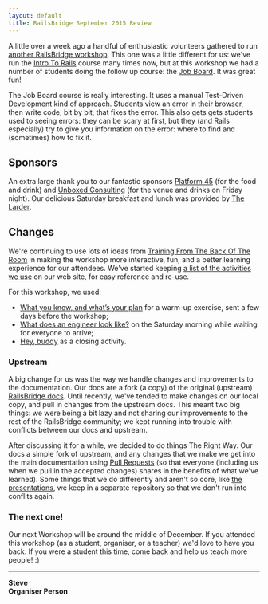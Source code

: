 ```yaml
---
layout: default
title: RailsBridge September 2015 Review
---
```


A little over a week ago a handful of enthusiastic volunteers gathered to run [another RailsBridge workshop](http://www.meetup.com/RailsBridge-Cape-Town/events/222990646/). This one was a little different for us: we've run the [Intro To Rails](https://docs.railsbridgecapetown.org/intro-to-rails/) course many times now, but at this workshop we had a number of students doing the follow up course: the [Job Board](https://docs.railsbridgecapetown.org/job-board/). It was great fun!

The Job Board course is really interesting. It uses a manual Test-Driven Development kind of approach. Students view an error in their browser, then write code, bit by bit, that fixes the error. This also gets gets students used to seeing errors: they can be scary at first, but they (and Rails especially) try to give you information on the error: where to find and (sometimes) how to fix it.

## Sponsors

An extra large thank you to our fantastic sponsors [Platform 45](http://www.platform45.com/) (for the food and drink) and [Unboxed Consulting](https://www.unboxedconsulting.com/) (for the venue and drinks on Friday night). Our delicious Saturday breakfast and lunch was provided by [The Larder](http://www.thelardercafe.co.za/).


## Changes

We're continuing to use lots of ideas from [Training From The Back Of The Room](http://www.amazon.co.uk/Training-Back-Room-Aside-Learn/dp/0787996629/) in making the workshop more interactive, fun, and a better learning experience for our attendees. We've started keeping [a list of the activities we use](https://railsbridgecapetown.org/activities.html) on our web site, for easy reference and re-use.

For this workshop, we used:

* [What you know, and what’s your plan](https://railsbridgecapetown.org/activities.html#whatyouknowandwhatsyourplan) for a warm-up exercise, sent a few days before the workshop;
* [What does an engineer look like?](https://railsbridgecapetown.org/activities.html#whatdoesanengineerlooklike) on the Saturday morning while waiting for everyone to arrive;
* [Hey, buddy](https://railsbridgecapetown.org/activities.html#heybuddy) as a closing activity.

### Upstream

A big change for us was the way we handle changes and improvements to the documentation. Our docs are a fork (a copy) of the original (upstream) [RailsBridge docs](https://github.com/railsbridge/docs). Until recently, we've tended to make changes on our local copy, and pull in changes from the upstream docs. This meant two big things: we were being a bit lazy and not sharing our improvements to the rest of the RailsBridge community; we kept running into trouble with conflicts between our docs and upstream.

After discussing it for a while, we decided to do things The Right Way. Our docs a simple fork of upstream, and any changes that we make we get into the main documentation using [Pull Requests](https://github.com/railsbridge/docs/pulls) (so that everyone (including us when we pull in the accepted changes) shares in the benefits of what we've learned). Some things that we do differently and aren't so core, like [the presentations](https://github.com/RailsBridge-CapeTown/presentations), we keep in a separate repository so that we don't run into conflits again.

### The next one!

Our next Workshop will be around the middle of December. If you attended this workshop (as a student, organiser, or a teacher) we'd love to have you back. If you were a student this time, come back and help us teach more people! :)

---

**Steve<br />
Organiser Person**
